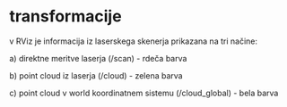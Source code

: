 # transformacije

v RViz je informacija iz laserskega skenerja prikazana na tri načine:

a) direktne meritve laserja (/scan) - rdeča barva

b) point cloud iz laserja (/cloud) - zelena barva

c) point cloud v world koordinatnem sistemu (/cloud_global) - bela barva
